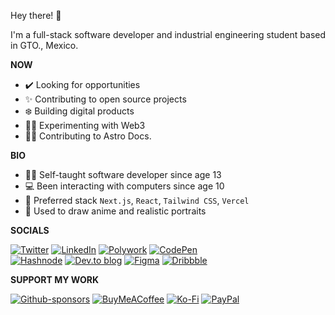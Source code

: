Hey there! :wave:

I'm a full-stack software developer and industrial engineering student based in GTO., Mexico.

**NOW**

- ✔️ Looking for opportunities
- ✨ Contributing to open source projects
- ❄️ Building digital products
- 👨‍🔬 Experimenting with Web3
- :astronaut: Contributing to Astro Docs.

**BIO**

- 👨‍🎓 Self-taught software developer since age 13
- 💻 Been interacting with computers since age 10
- 🧰 Preferred stack `Next.js`, `React`, `Tailwind CSS`, `Vercel`
- 🎨 Used to draw anime and realistic portraits

**SOCIALS**

[![Twitter](https://img.shields.io/badge/Twitter-%231DA1F2.svg?style=for-the-badge&logo=Twitter&logoColor=white)](https://twitter.com/fredoist)
[![LinkedIn](https://img.shields.io/badge/linkedin-%230077B5.svg?style=for-the-badge&logo=linkedin&logoColor=white)](https://www.linkedin.com/in/alfredogonzalezr)
[![Polywork](https://img.shields.io/badge/Polywork-543DE0?style=for-the-badge&logo=polywork&logoColor=black)](https://polywork.com/fredoist)
[![CodePen](https://img.shields.io/badge/Codepen-000000?style=for-the-badge&logo=codepen&logoColor=white)](https://codepen.io/fredoist)<br />
[![Hashnode](https://img.shields.io/badge/Hashnode-2962FF?style=for-the-badge&logo=hashnode&logoColor=white)](https://hashnode.com/@fredoist)
[![Dev.to blog](https://img.shields.io/badge/dev.to-0A0A0A?style=for-the-badge&logo=dev.to&logoColor=white)](https://dev.to/fredoist)
[![Figma](https://img.shields.io/badge/figma-%23F24E1E.svg?style=for-the-badge&logo=figma&logoColor=white)](https://www.figma.com/@fredoist)
[![Dribbble](https://img.shields.io/badge/Dribbble-EA4C89?style=for-the-badge&logo=dribbble&logoColor=white)](https://dribbble.com/fredoist)

**SUPPORT MY WORK**

[![Github-sponsors](https://img.shields.io/badge/sponsor-30363D?style=for-the-badge&logo=GitHub-Sponsors&logoColor=#EA4AAA)](https://github.com/sponsors/fredoist)
[![BuyMeACoffee](https://img.shields.io/badge/Buy%20Me%20a%20Coffee-ffdd00?style=for-the-badge&logo=buy-me-a-coffee&logoColor=black)](https://www.buymeacoffee.com/fredoist)
[![Ko-Fi](https://img.shields.io/badge/Ko--fi-F16061?style=for-the-badge&logo=ko-fi&logoColor=white)](https://ko-fi.com/fredoist)
[![PayPal](https://img.shields.io/badge/PayPal-00457C?style=for-the-badge&logo=paypal&logoColor=white)](https://paypal.me/fredooer/5USD)
